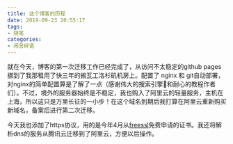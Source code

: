 ```yaml
---
title: 这个博客的历程
date: 2019-09-23 20:55:17
tags:
- 随笔
categories:
- 闲言碎语
---
```


就在今天，博客的第一次迁移工作已经完成了，从访问不太稳定的github pages挪到了我那租用了快三年的搬瓦工洛杉矶机房上。配置了 nginx 和 git自动部署，对nginx的简单配置算是了解了一点（感谢伟大的搜索引擎🙏和耐心的教程作者们）。不过，境外的服务器始终是不稳定，我也购入了阿里云的轻量服务，主机在上海，所以这只是万里长征的一小步！在这个域名到期后我打算在阿里云重新购买新域名，备案后进行第二次迁移。

今天我也添加了https协议，用的是今年4月从[freessl](https://freessl.cn)免费申请的证书。我还将解析dns的服务从腾讯云迁移到了阿里云，方便以后操作。